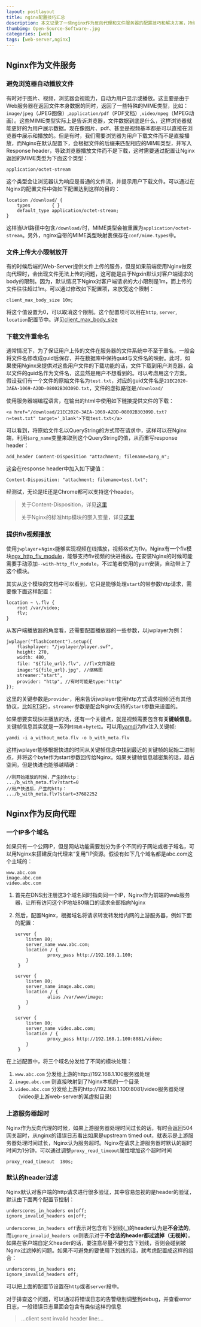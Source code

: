 ```yaml
---
layout: postlayout
title: nginx配置技巧汇总
description: 本文记录了一些nginx作为反向代理和文件服务器的配置技巧和解决方案，持续更新
thumbimg: Open-Source-Software-.jpg
categories: [web]
tags: [web-server,nginx]
---
```

## Nginx作为文件服务 ##
### 避免浏览器自动播放文件 ###
有时对于图片、视频，浏览器会视能力，自动为用户显示或播放。这主要是由于Web服务器在返回文件本身数据的同时，返回了一些特殊的MIME类型，比如：`image/jpeg`（JPEG图像）,`application/pdf`（PDF文档）,`video/mpeg`（MPEG动画）。这些MIMIE类型实际上是告诉浏览器，文件数据到底是什么，这样浏览器就能更好的为用户展示数据。现在像图片、pdf、甚至是视频基本都是可以直接在浏览器中展示和播放的。但是有时，我们需要浏览器为用户下载文件而不是直接播放，而Nginx在默认配置下，会根据文件的后缀来匹配相应的MIME类型，并写入Response header，导致浏览器播放文件而不是下载，这时需要通过配置让Nginx返回的MIME类型为下面这个类型：

	application/octet-stream
这个类型会让浏览器认为响应是普通的文件流，并提示用户下载文件。可以通过在Nginx的配置文件中做如下配置达到这样的目的：

	location /download/ {
	    types        { }
	    default_type application/octet-stream;
	}
这样当Url路径中包含`/download/`时，MIME类型会被重置为`application/octet-stream`。另外，nginx自带的MIME类型映射表保存在`conf/mime.types`中。

### 文件上传大小限制放开 ###
有的时候后端的Web-Server提供文件上传的服务，但是如果前端使用Nginx做反向代理时，会出现文件无法上传的问题，这可能是由于Ngxin默认对客户端请求的body的限制。因为，默认情况下Nginx对客户端请求的大小限制是1m，而上传的文件往往超过1m。可以通过修改如下配置项，来放宽这个限制：

	client_max_body_size 10m;

将这个值设置为0，可以取消这个限制。这个配置项可以用在`http`, `server`, `location`配置节中。详见[client_max_body_size](http://nginx.org/en/docs/http/ngx_http_core_module.html#client_max_body_size)

### 下载文件重命名 ###
通常情况下，为了保证用户上传的文件在服务器的文件系统中不至于重名，一般会将文件名修改成guid后保存，并在数据库中保持guid与文件名的映射。此时，如果使用Nginx来提供对这些用户文件的下载功能的话，文件下载到用户浏览器，会以文件的guid名作为文件名，这显然是用户不想看到的。可以考虑用这个方案。
假设我们有一个文件的原始文件名为`test.txt`，对应的guid文件名是`21EC2020-3AEA-1069-A2DD-08002B30309D.txt`，文件的虚拟路径是`/download/`

使用服务器端编程语言，在输出的html中使用如下链接提供文件的下载：
	
	<a href="/download/21EC2020-3AEA-1069-A2DD-08002B30309D.txt?n=test.txt" target='_blank'>下载test.txt</a>

可以看到，将原始文件名以QueryString的方式带在请求中，这样可以在Nginx端，利用`$arg_name`变量来取到这个QueryString的值，从而重写response header：

	add_header Content-Disposition "attachment; filename=$arg_n";

这会在response header中加入如下键值：

	Content-Disposition: "attachment; filename=test.txt";
经测试，无论是IE还是Chrome都可以支持这个header。

> 关于Content-Disposition，详见[这里](http://www.w3.org/Protocols/rfc2616/rfc2616-sec19.html#sec19.5.1)
> 
> 关于Nginx的标准http模块的嵌入变量，详见[这里](http://nginx.org/en/docs/http/ngx_http_core_module.html#variables)

### 提供flv视频播放 ###
使用`jwplayer`+`Nginx`能够实现视频在线播放，视频格式为flv。Nginx有一个flv模块[ngx_http_flv_module](http://nginx.org/en/docs/http/ngx_http_flv_module.html)，能够支持flv视频的快进播放。在安装Nginx的时候可能需要手动添加`--with-http_flv_module`，不过笔者使用的yum安装，自动带上了这个模块。

其实从这个模块的文档中可以看到，它只是能够处理`start`的带参数http请求，需要像下面这样配置：

	location ~ \.flv {
		root /var/video;
    	flv;
	}

从客户端播放器的角度看，还需要配置播放器的一些参数，以jwplayer为例：

	jwplayer("flashContent").setup({
		flashplayer: "/jwplayer/player.swf",
		height: 270,
		width: 480,
		file: "${file_url}.flv", //flv文件路径
		image:"${file_url}.jpg", //缩略图
		streamer:"start",
		provider: "http", //有时可能是type:"http"
	});

这里的关键参数是`provider`，用来告诉jwplayer使用http方式请求视频(还有其他协议，比如[RTSP](http://en.wikipedia.org/wiki/Real_Time_Streaming_Protocol))，`streamer`参数是配合Nginx支持的`start`参数来设置的。

如果想要实现快进播放的话，还有一个关键点，就是视频需要包含有**关键帧信息**。关键帧信息其实就是一系列`时间点`+`byte位`。可以用[yamdi](http://yamdi.sourceforge.net/)为flv注入关键帧:
	
	yamdi -i a_without_meta.flv -o b_with_meta.flv

这样jwplayer能够根据快进的时间从关键帧信息中找到最近的关键帧的起始二进制点，并将这个byte作为start参数回传给Nginx。如果关键帧信息越密集的话，越占空间，但是快进也能够越精确：

	//刚开始播放的时候，产生的http：
	.../b_with_meta.flv?start=0
	//用户快进后，产生的http：
	.../b_with_meta.flv?start=37682252



## Nginx作为反向代理 ##
### 一个IP多个域名 ###
如果只有一个公网IP，但是网站功能需要划分为多个不同的子网站或者子域名，可以用Nginx来搭建反向代理来“复用”IP资源。假设有如下几个域名都是abc.com这个主域的：

	www.abc.com
	image.abc.com
	video.abc.com
1.	首先在DNS出注册这3个域名同时指向同一个IP，Nginx作为前端的web服务器，让所有访问这个IP地址80端口的请求全部指向Nginx
2.	然后，配置Nginx，根据域名将请求转发转发给内网的上游服务器，例如下面的配置：

		server {
	        listen 80;
	        server_name www.abc.com;
	        location / {
	                proxy_pass http://192.168.1.100;
	        }
	     }

		server {
	        listen 80;
	        server_name image.abc.com;
	        location / {
	                alias /var/www/image;
	        }
	     }

		server {
	        listen 80;
	        server_name video.abc.com;
	        location / {
	                proxy_pass http://192.168.1.100:8081/video;
	        }
	     }

在上述配置中，将三个域名分发给了不同的模块处理：

1. `www.abc.com` 分发给上游的http://192.168.1.100服务器处理
2. `image.abc.com` 则直接映射到了Nginx本机的一个目录
3. `video.abc.com` 分发给上游的http://192.168.1.100:8081/video服务器处理（video是上游web-server的某虚拟目录)

### 上游服务器超时 ###
Nginx作为反向代理的时候，如果上游服务器处理时间过长的话，有时会返回504网关超时，从nginx的错误日志看出如果是upstream timed out，就表示是上游服务器处理时间过长，Nginx认为服务超时。Nginx在请求上游服务器时默认的超时时间为1分钟，可以通过调整`proxy_read_timeout`属性增加这个超时时间

	proxy_read_timeout	180s;


### 默认的header过滤 ###
Nginx默认对客户端的http请求进行很多验证，其中容易忽视的是header的验证，默认由下面两个配置节控制：

	underscores_in_headers on|off;
	ignore_invalid_headers on|off;

`underscores_in_headers off`表示对包含有下划线(_)的header认为是**不合法的**，而`ignore_invalid_headers on`则表示对于**不合法的header都过滤掉（无视掉）**。如果在客户端自定义header的话，要注意尽量不要包含下划线，否则会碰到被Nginx过滤掉的问题。如果不可避免的要使用下划线的话，就考虑配置成这样的组合：

	underscores_in_headers on;
	ignore_invalid_headers off;

可以把上面的配置节设置在`http`或者`server`段中。

对于排查这个问题，可以通过将错误日志的告警级别调整到debug，并查看error日志，一般错误日志里面会包含有类似这样的信息

> ...client sent invalid header line:...